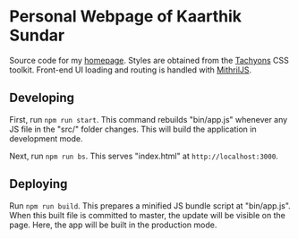 # Personal Webpage of Kaarthik Sundar

Source code for my [homepage](https://kaarthiksundar.github.io). Styles are obtained from the [Tachyons](https://tachyons.io) CSS toolkit. Front-end
UI loading and routing is handled with [MithrilJS](https://mithril.js.org).

## Developing
First, run `npm run start`. This command rebuilds "bin/app.js" whenever any JS file in the "src/" folder changes. This will build the application in development mode. 

Next, run `npm run bs`. This serves "index.html" at `http://localhost:3000`. 

## Deploying
Run `npm run build`. This prepares a minified JS bundle script at "bin/app.js". When this built file is committed to master, the update will be visible on the page. Here, the app will be built in the production mode.

